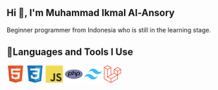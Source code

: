 ## Hi 👋, I'm Muhammad Ikmal Al-Ansory
Beginner programmer from Indonesia who is still in the learning stage.

## 🚀Languages and Tools I Use
<img src="/svg/html.png" width="40" height="40" alt="Html"/>
<img src="/svg/css.png" width="40" height="40" alt="Html"/>
<img src="/svg/js.png" width="40" height="40" alt="Html"/>
<img src="/svg/php.png" width="40" height="40" alt="Html"/>
<img src="/svg/tailwind.png" width="40" height="40" alt="Html"/>
<img src="/svg/laravel.png" width="40" height="40" alt="Html"/>